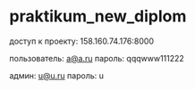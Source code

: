 # praktikum_new_diplom
доступ к проекту:
158.160.74.176:8000

пользователь: a@a.ru 
пароль: qqqwww111222

админ: u@u.ru
пароль: u
